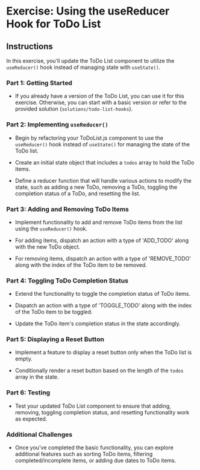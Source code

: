 # Exercise: Using the useReducer Hook for ToDo List

## Instructions

In this exercise, you'll update the ToDo List component to utilize the `useReducer()` hook instead of managing state with `useState()`.

### Part 1: Getting Started

- If you already have a version of the ToDo List, you can use it for this exercise. Otherwise, you can start with a basic version or refer to the provided solution (`solutions/todo-list-hooks`).

### Part 2: Implementing `useReducer()`

- Begin by refactoring your ToDoList.js component to use the `useReducer()` hook instead of `useState()` for managing the state of the ToDo list.

- Create an initial state object that includes a `todos` array to hold the ToDo items.

- Define a reducer function that will handle various actions to modify the state, such as adding a new ToDo, removing a ToDo, toggling the completion status of a ToDo, and resetting the list.

### Part 3: Adding and Removing ToDo Items

- Implement functionality to add and remove ToDo items from the list using the `useReducer()` hook.

- For adding items, dispatch an action with a type of 'ADD_TODO' along with the new ToDo object.

- For removing items, dispatch an action with a type of 'REMOVE_TODO' along with the index of the ToDo item to be removed.

### Part 4: Toggling ToDo Completion Status

- Extend the functionality to toggle the completion status of ToDo items.

- Dispatch an action with a type of 'TOGGLE_TODO' along with the index of the ToDo item to be toggled.

- Update the ToDo item's completion status in the state accordingly.

### Part 5: Displaying a Reset Button

- Implement a feature to display a reset button only when the ToDo list is empty.

- Conditionally render a reset button based on the length of the `todos` array in the state.

### Part 6: Testing

- Test your updated ToDo List component to ensure that adding, removing, toggling completion status, and resetting functionality work as expected.

### Additional Challenges

- Once you've completed the basic functionality, you can explore additional features such as sorting ToDo items, filtering completed/incomplete items, or adding due dates to ToDo items.
